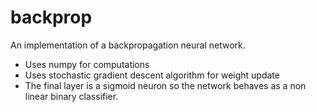 # backprop
An implementation of a backpropagation neural network.

- Uses numpy for computations
- Uses stochastic gradient descent algorithm for weight update
- The final layer is a sigmoid neuron so the network behaves as a non linear binary classifier.
